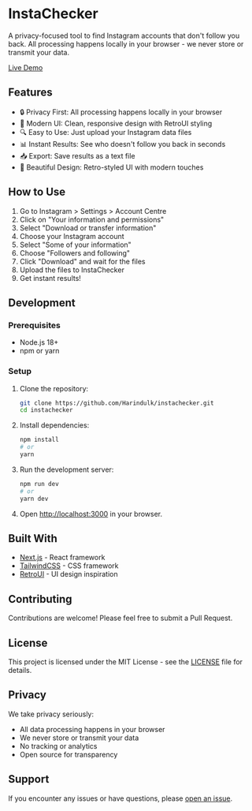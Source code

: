 # InstaChecker

A privacy-focused tool to find Instagram accounts that don't follow you back. All processing happens locally in your browser - we never store or transmit your data.

[Live Demo](https://instachecker.vercel.app)

## Features

- 🔒 Privacy First: All processing happens locally in your browser
- 📱 Modern UI: Clean, responsive design with RetroUI styling
- 🔍 Easy to Use: Just upload your Instagram data files
- 📊 Instant Results: See who doesn't follow you back in seconds
- 📥 Export: Save results as a text file
- 🎨 Beautiful Design: Retro-styled UI with modern touches

## How to Use

1. Go to Instagram > Settings > Account Centre
2. Click on "Your information and permissions"
3. Select "Download or transfer information"
4. Choose your Instagram account
5. Select "Some of your information"
6. Choose "Followers and following"
7. Click "Download" and wait for the files
8. Upload the files to InstaChecker
9. Get instant results!

## Development

### Prerequisites

- Node.js 18+
- npm or yarn

### Setup

1. Clone the repository:
   ```bash
   git clone https://github.com/Harindulk/instachecker.git
   cd instachecker
   ```

2. Install dependencies:
   ```bash
   npm install
   # or
   yarn
   ```

3. Run the development server:
   ```bash
   npm run dev
   # or
   yarn dev
   ```

4. Open [http://localhost:3000](http://localhost:3000) in your browser.

## Built With

- [Next.js](https://nextjs.org/) - React framework
- [TailwindCSS](https://tailwindcss.com/) - CSS framework
- [RetroUI](https://www.retroui.dev/) - UI design inspiration

## Contributing

Contributions are welcome! Please feel free to submit a Pull Request.

## License

This project is licensed under the MIT License - see the [LICENSE](LICENSE) file for details.

## Privacy

We take privacy seriously:
- All data processing happens in your browser
- We never store or transmit your data
- No tracking or analytics
- Open source for transparency

## Support

If you encounter any issues or have questions, please [open an issue](https://github.com/Harindulk/instachecker/issues).
